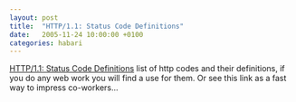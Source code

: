 ```yaml
---
layout: post
title:  "HTTP/1.1: Status Code Definitions"
date:   2005-11-24 10:00:00 +0100
categories: habari
---
```

<a href="http://www.w3.org/Protocols/rfc2616/rfc2616-sec10.html">HTTP/1.1: Status Code Definitions</a>
list of http codes and their definitions, if you do any web work you will find a use for them.
Or see this link as a fast way to impress co-workers...